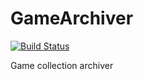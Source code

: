 # GameArchiver

[![Build Status](https://travis-ci.org/DannyPeck/GameArchiver.svg?branch=travis-ci)](https://travis-ci.org/DannyPeck/GameArchiver)

Game collection archiver
